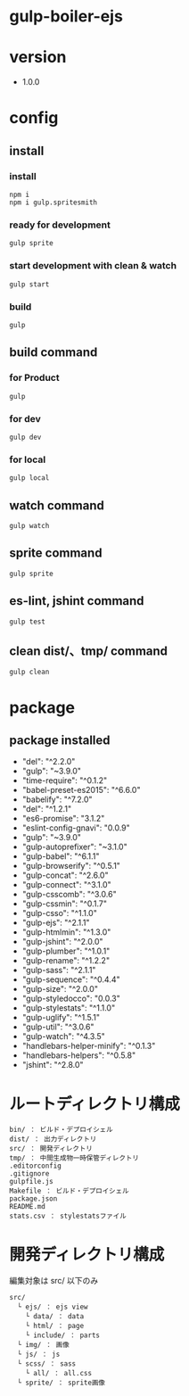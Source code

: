 # gulp-boiler-ejs


# version

- 1.0.0

# config

## install

### install

    npm i
    npm i gulp.spritesmith

### ready for development

    gulp sprite

### start development with clean & watch

    gulp start

### build

    gulp

## build command

### for Product

    gulp

### for dev

    gulp dev

### for local

    gulp local

## watch command

    gulp watch

## sprite command

    gulp sprite


## es-lint, jshint command

    gulp test


## clean dist/、tmp/ command

    gulp clean


# package

## package installed

- "del": "^2.2.0"
- "gulp": "~3.9.0"
- "time-require": "^0.1.2"
- "babel-preset-es2015": "^6.6.0"
- "babelify": "^7.2.0"
- "del": "^1.2.1"
- "es6-promise": "3.1.2"
- "eslint-config-gnavi": "0.0.9"
- "gulp": "~3.9.0"
- "gulp-autoprefixer": "~3.1.0"
- "gulp-babel": "^6.1.1"
- "gulp-browserify": "^0.5.1"
- "gulp-concat": "^2.6.0"
- "gulp-connect": "^3.1.0"
- "gulp-csscomb": "^3.0.6"
- "gulp-cssmin": "^0.1.7"
- "gulp-csso": "^1.1.0"
- "gulp-ejs": "^2.1.1"
- "gulp-htmlmin": "^1.3.0"
- "gulp-jshint": "^2.0.0"
- "gulp-plumber": "^1.0.1"
- "gulp-rename": "^1.2.2"
- "gulp-sass": "^2.1.1"
- "gulp-sequence": "^0.4.4"
- "gulp-size": "^2.0.0"
- "gulp-styledocco": "0.0.3"
- "gulp-stylestats": "^1.1.0"
- "gulp-uglify": "^1.5.1"
- "gulp-util": "^3.0.6"
- "gulp-watch": "^4.3.5"
- "handlebars-helper-minify": "^0.1.3"
- "handlebars-helpers": "^0.5.8"
- "jshint": "^2.8.0"


# ルートディレクトリ構成

    bin/ ： ビルド・デプロイシェル
    dist/ ： 出力ディレクトリ
    src/ ： 開発ディレクトリ
    tmp/ ： 中間生成物一時保管ディレクトリ
    .editorconfig
    .gitignore
    gulpfile.js
    Makefile ： ビルド・デプロイシェル
    package.json
    README.md
    stats.csv ： stylestatsファイル


# 開発ディレクトリ構成

編集対象は src/ 以下のみ

    src/
      └ ejs/ ： ejs view
        └ data/ ： data
        └ html/ ： page
        └ include/ ： parts
      └ img/ ： 画像
      └ js/ ： js
      └ scss/ ： sass
        └ all/ ： all.css
      └ sprite/ ： sprite画像












